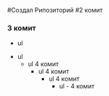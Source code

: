 #Создал Рипозиторий
#2 комит
### 3 комит
- ul
+ ul
  + ul 4 комит
    + ul 4 комит
      + ul 4 комит
        + ul - 4 комит
